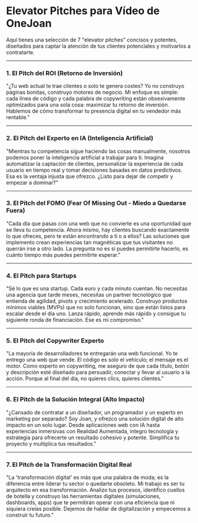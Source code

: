 # Elevator Pitches para Vídeo de OneJoan

Aquí tienes una selección de 7 "elevator pitches" concisos y potentes, diseñados para captar la atención de tus clientes potenciales y motivarlos a contratarte.

---

### 1. El Pitch del ROI (Retorno de Inversión)

"¿Tu web actual te trae clientes o solo te genera costes? Yo no construyo páginas bonitas, construyo motores de negocio. Mi enfoque es simple: cada línea de código y cada palabra de copywriting están obsesivamente optimizados para una sola cosa: maximizar tu retorno de inversión. Hablemos de cómo transformar tu presencia digital en tu vendedor más rentable."

---

### 2. El Pitch del Experto en IA (Inteligencia Artificial)

"Mientras tu competencia sigue haciendo las cosas manualmente, nosotros podemos poner la inteligencia artificial a trabajar para ti. Imagina automatizar la captación de clientes, personalizar la experiencia de cada usuario en tiempo real y tomar decisiones basadas en datos predictivos. Esa es la ventaja injusta que ofrezco. ¿Listo para dejar de competir y empezar a dominar?"

---

### 3. El Pitch del FOMO (Fear Of Missing Out - Miedo a Quedarse Fuera)

"Cada día que pasas con una web que no convierte es una oportunidad que se lleva tu competencia. Ahora mismo, hay clientes buscando exactamente lo que ofreces, pero te están encontrando a ti o a ellos? Las soluciones que implemento crean experiencias tan magnéticas que tus visitantes no querrán irse a otro lado. La pregunta no es si puedes permitirte hacerlo, es cuánto tiempo más puedes permitirte esperar."

---

### 4. El Pitch para Startups

"Sé lo que es una startup. Cada euro y cada minuto cuentan. No necesitas una agencia que tarde meses, necesitas un partner tecnológico que entienda de agilidad, pivots y crecimiento acelerado. Construyo productos mínimos viables (MVPs) que no solo funcionan, sino que están listos para escalar desde el día uno. Lanza rápido, aprende más rápido y consigue tu siguiente ronda de financiación. Ese es mi compromiso."

---

### 5. El Pitch del Copywriter Experto

"La mayoría de desarrolladores te entregarán una web funcional. Yo te entrego una web que vende. El código es solo el vehículo; el mensaje es el motor. Como experto en copywriting, me aseguro de que cada título, botón y descripción esté diseñado para persuadir, conectar y llevar al usuario a la acción. Porque al final del día, no quieres clics, quieres clientes."

---

### 6. El Pitch de la Solución Integral (Alto Impacto)

"¿Cansado de contratar a un diseñador, un programador y un experto en marketing por separado? Soy Joan, y ofrezco una solución digital de alto impacto en un solo lugar. Desde aplicaciones web con IA hasta experiencias inmersivas con Realidad Aumentada, integro tecnología y estrategia para ofrecerte un resultado cohesivo y potente. Simplifica tu proyecto y multiplica tus resultados."

---

### 7. El Pitch de la Transformación Digital Real

"La 'transformación digital' es más que una palabra de moda; es la diferencia entre liderar tu sector o quedarte obsoleto. Mi trabajo es ser tu arquitecto en esa transformación. Analizo tus procesos, identifico cuellos de botella y construyo las herramientas digitales (simulaciones, dashboards, apps) que te permitirán operar con una eficiencia que ni siquiera creías posible. Dejemos de hablar de digitalización y empecemos a construir tu futuro."
